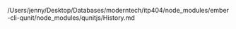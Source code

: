 /Users/jenny/Desktop/Databases/moderntech/itp404/node_modules/ember-cli-qunit/node_modules/qunitjs/History.md